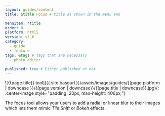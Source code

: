 ```yaml
---
layout: guides/content
title: &title Focus # title as shown in the menu and 

menuitem: *title
order: 0
platform: html5
version: v3_6
category: 
  - guide
  - feature
tags: &tags # tags that are necessary
  - photo editor 

published: true # Either published or not 
---
```

![{{page.title}} tool]({{ site.baseurl }}/assets/images/guides/{{page.platform | downcase }}/{{page.version | downcase}}/{{page.title | downcase}}.jpg){: .center-image style="padding: 20px; max-height: 400px;"}


The focus tool allows your users to add a radial or linear blur to their images which lets them mimic *Tile Shift* or *Bokeh* effects.

